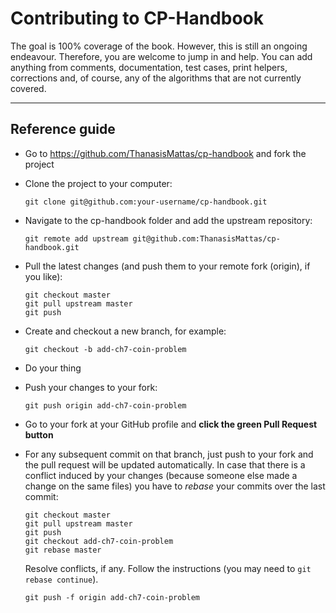 
# Contributing to CP-Handbook

The goal is 100% coverage of the book. However, this is still an ongoing
endeavour. Therefore, you are welcome to jump in and help. You can add anything
from comments, documentation, test cases, print helpers, corrections and, of
course, any of the algorithms that are not currently covered.

---

## Reference guide


* Go to https://github.com/ThanasisMattas/cp-handbook and fork the project
* Clone the project to your computer: <br />

  ```git clone git@github.com:your-username/cp-handbook.git```

* Navigate to the cp-handbook folder and add the upstream repository: <br />

  ```git remote add upstream git@github.com:ThanasisMattas/cp-handbook.git```
* Pull the latest changes (and push them to your remote fork (origin), if you
  like): <br />

  ```git checkout master``` <br />
  ```git pull upstream master``` <br />
  ```git push```

* Create and checkout a new branch, for example: <br />

  ```git checkout -b add-ch7-coin-problem```

* Do your thing
* Push your changes to your fork: <br />

  ```git push origin add-ch7-coin-problem```

* Go to your fork at your GitHub profile and
  **click the green Pull Request button**
* For any subsequent commit on that branch, just push to your fork and the pull
  request will be updated automatically. In case that there is a conflict
  induced by your changes (because someone else made a change on the same
  files) you have to *rebase* your commits over the last commit: <br />

  ```git checkout master``` <br />
  ```git pull upstream master``` <br />
  ```git push``` <br />
  ```git checkout add-ch7-coin-problem``` <br />
  ```git rebase master``` <br />

  Resolve conflicts, if any. Follow the instructions
    (you may need to ```git rebase continue```). <br />

  ```git push -f origin add-ch7-coin-problem```

